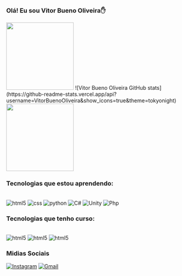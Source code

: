 
### Olá! Eu sou Vitor Bueno Oliveira✋


 <img height="180em" src="https://github-readme-stats.vercel.app/api?username=VitorBuenoOliveira&show_icons=true&theme=radical&include_all_commits=true&count_private=true"/>
![Vitor Bueno Oliveira GitHub stats](https://github-readme-stats.vercel.app/api?username=VitorBuenoOliveira&show_icons=true&theme=tokyonight)

<img height="180px" src="https://github-readme-stats.vercel.app/api/top-langs/?username=VitorBuenoOliveira&layout=compact&langs_count=7&theme=tokyonight"/>

### Tecnologias que estou aprendendo:
<div style="display inline_block"></br>
    <img aling="center"alt= "html5"src="https://img.shields.io/badge/HTML5-E34F26?style=for-the-badge&logo=html5&logoColor=white"> 
    <img aling="center"alt= "css"src="https://img.shields.io/badge/CSS3-1572B6?style=for-the-badge&logo=css3&logoColor=white">
    <img aling="center"alt= "python"src="https://img.shields.io/badge/Python-14354C?style=for-the-badge&logo=python&logoColor=white">
    <img aling="center"alt= "C#"src="https://img.shields.io/badge/C%23-239120?style=for-the-badge&logo=c-sharp&logoColor=white">
    <img aling="center"alt= "Unity"src="https://img.shields.io/badge/Unity-100000?style=for-the-badge&logo=unity&logoColor=white">
    <img aling="center"alt= "Php"src="https://img.shields.io/badge/PHP-777BB4?style=for-the-badge&logo=php&logoColor=white">
</div>



### Tecnologias que tenho curso:
<div style="display inline_block"></br>
    <img aling="center"alt= "html5"src="https://img.shields.io/badge/Microsoft_Excel-217346?style=for-the-badge&logo=microsoft-excel&logoColor=white">
    <img aling="center"alt= "html5"src="https://img.shields.io/badge/Microsoft_PowerPoint-B7472A?style=for-the-badge&logo=microsoft-powerpoint&logoColor=white">
    <img aling="center"alt= "html5"src="https://img.shields.io/badge/Microsoft_Word-2B579A?style=for-the-badge&logo=microsoft-word&logoColor=white">

</div>

### Midias Sociais

[![Instagram](https://img.shields.io/badge/Instagram-E4405F?style=for-the-badge&logo=instagram&logoColor=white)](https://instagram.com/vitorbuenooliveira/) [![Gmail](https://img.shields.io/badge/Gmail-D14836?style=for-the-badge&logo=gmail&logoColor=white)](vitorb.oliveira14@gmail.com)
